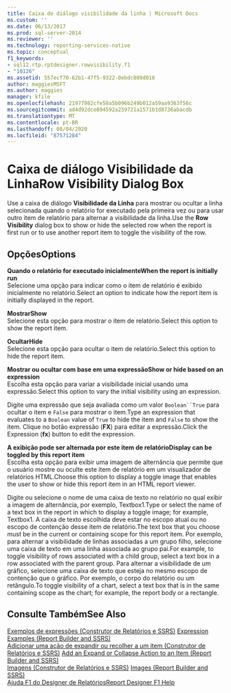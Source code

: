 ```yaml
---
title: Caixa de diálogo visibilidade da linha | Microsoft Docs
ms.custom: ''
ms.date: 06/13/2017
ms.prod: sql-server-2014
ms.reviewer: ''
ms.technology: reporting-services-native
ms.topic: conceptual
f1_keywords:
- sql12.rtp.rptdesigner.rowvisibility.f1
- "10126"
ms.assetid: 557ecf70-62b1-47f5-9322-0ebdc809d018
author: maggiesMSFT
ms.author: maggies
manager: kfile
ms.openlocfilehash: 21977982cfe58a5b096b249b012a59aa9363f56c
ms.sourcegitcommit: ad4d92dce894592a259721a1571b1d8736abacdb
ms.translationtype: MT
ms.contentlocale: pt-BR
ms.lasthandoff: 08/04/2020
ms.locfileid: "87571284"
---
```

# <a name="row-visibility-dialog-box"></a><span data-ttu-id="f482f-102">Caixa de diálogo Visibilidade da Linha</span><span class="sxs-lookup"><span data-stu-id="f482f-102">Row Visibility Dialog Box</span></span>
  <span data-ttu-id="f482f-103">Use a caixa de diálogo **Visibilidade da Linha** para mostrar ou ocultar a linha selecionada quando o relatório for executado pela primeira vez ou para usar outro item de relatório para alternar a visibilidade da linha.</span><span class="sxs-lookup"><span data-stu-id="f482f-103">Use the **Row Visibility** dialog box to show or hide the selected row when the report is first run or to use another report item to toggle the visibility of the row.</span></span>  
  
## <a name="options"></a><span data-ttu-id="f482f-104">Opções</span><span class="sxs-lookup"><span data-stu-id="f482f-104">Options</span></span>  
 <span data-ttu-id="f482f-105">**Quando o relatório for executado inicialmente**</span><span class="sxs-lookup"><span data-stu-id="f482f-105">**When the report is initially run**</span></span>  
 <span data-ttu-id="f482f-106">Selecione uma opção para indicar como o item de relatório é exibido inicialmente no relatório.</span><span class="sxs-lookup"><span data-stu-id="f482f-106">Select an option to indicate how the report item is initially displayed in the report.</span></span>  
  
 <span data-ttu-id="f482f-107">**Mostrar**</span><span class="sxs-lookup"><span data-stu-id="f482f-107">**Show**</span></span>  
 <span data-ttu-id="f482f-108">Selecione esta opção para mostrar o item de relatório.</span><span class="sxs-lookup"><span data-stu-id="f482f-108">Select this option to show the report item.</span></span>  
  
 <span data-ttu-id="f482f-109">**Ocultar**</span><span class="sxs-lookup"><span data-stu-id="f482f-109">**Hide**</span></span>  
 <span data-ttu-id="f482f-110">Selecione esta opção para ocultar o item de relatório.</span><span class="sxs-lookup"><span data-stu-id="f482f-110">Select this option to hide the report item.</span></span>  
  
 <span data-ttu-id="f482f-111">**Mostrar ou ocultar com base em uma expressão**</span><span class="sxs-lookup"><span data-stu-id="f482f-111">**Show or hide based on an expression**</span></span>  
 <span data-ttu-id="f482f-112">Escolha esta opção para variar a visibilidade inicial usando uma expressão.</span><span class="sxs-lookup"><span data-stu-id="f482f-112">Select this option to vary the initial visibility using an expression.</span></span>  
  
 <span data-ttu-id="f482f-113">Digite uma expressão que seja avaliada como um valor `Boolean``True` para ocultar o item e `False` para mostrar o item.</span><span class="sxs-lookup"><span data-stu-id="f482f-113">Type an expression that evaluates to a `Boolean` value of `True` to hide the item and `False` to show the item.</span></span> <span data-ttu-id="f482f-114">Clique no botão expressão (**FX**) para editar a expressão.</span><span class="sxs-lookup"><span data-stu-id="f482f-114">Click the Expression (**fx**) button to edit the expression.</span></span>  
  
 <span data-ttu-id="f482f-115">**A exibição pode ser alternada por este item de relatório**</span><span class="sxs-lookup"><span data-stu-id="f482f-115">**Display can be toggled by this report item**</span></span>  
 <span data-ttu-id="f482f-116">Escolha esta opção para exibir uma imagem de alternância que permite que o usuário mostre ou oculte este item de relatório em um visualizador de relatórios HTML.</span><span class="sxs-lookup"><span data-stu-id="f482f-116">Choose this option to display a toggle image that enables the user to show or hide this report item in an HTML report viewer.</span></span>  
  
 <span data-ttu-id="f482f-117">Digite ou selecione o nome de uma caixa de texto no relatório no qual exibir a imagem de alternância, por exemplo, Textbox1.</span><span class="sxs-lookup"><span data-stu-id="f482f-117">Type or select the name of a text box in the report in which to display a toggle image; for example, Textbox1.</span></span> <span data-ttu-id="f482f-118">A caixa de texto escolhida deve estar no escopo atual ou no escopo de contenção desse item de relatório.</span><span class="sxs-lookup"><span data-stu-id="f482f-118">The text box that you choose must be in the current or containing scope for this report item.</span></span> <span data-ttu-id="f482f-119">Por exemplo, para alternar a visibilidade de linhas associadas a um grupo filho, selecione uma caixa de texto em uma linha associada ao grupo pai.</span><span class="sxs-lookup"><span data-stu-id="f482f-119">For example, to toggle visibility of rows associated with a child group, select a text box in a row associated with the parent group.</span></span> <span data-ttu-id="f482f-120">Para alternar a visibilidade de um gráfico, selecione uma caixa de texto que esteja no mesmo escopo de contenção que o gráfico. Por exemplo, o corpo do relatório ou um retângulo.</span><span class="sxs-lookup"><span data-stu-id="f482f-120">To toggle visibility of a chart, select a text box that is in the same containing scope as the chart; for example, the report body or a rectangle.</span></span>  
  
## <a name="see-also"></a><span data-ttu-id="f482f-121">Consulte Também</span><span class="sxs-lookup"><span data-stu-id="f482f-121">See Also</span></span>  
 <span data-ttu-id="f482f-122">[Exemplos de expressões &#40;Construtor de Relatórios e SSRS&#41;](report-design/expression-examples-report-builder-and-ssrs.md) </span><span class="sxs-lookup"><span data-stu-id="f482f-122">[Expression Examples &#40;Report Builder and SSRS&#41;](report-design/expression-examples-report-builder-and-ssrs.md) </span></span>  
 <span data-ttu-id="f482f-123">[Adicionar uma ação de expandir ou recolher a um item &#40;Construtor de Relatórios e SSRS&#41;](report-design/add-an-expand-or-collapse-action-to-an-item-report-builder-and-ssrs.md) </span><span class="sxs-lookup"><span data-stu-id="f482f-123">[Add an Expand or Collapse Action to an Item &#40;Report Builder and SSRS&#41;](report-design/add-an-expand-or-collapse-action-to-an-item-report-builder-and-ssrs.md) </span></span>  
 <span data-ttu-id="f482f-124">[Imagens &#40;Construtor de Relatórios e SSRS&#41;](report-design/images-report-builder-and-ssrs.md) </span><span class="sxs-lookup"><span data-stu-id="f482f-124">[Images &#40;Report Builder and SSRS&#41;](report-design/images-report-builder-and-ssrs.md) </span></span>  
 [<span data-ttu-id="f482f-125">Ajuda F1 do Designer de Relatórios</span><span class="sxs-lookup"><span data-stu-id="f482f-125">Report Designer F1 Help</span></span>](tools/report-designer-f1-help.md)  
  
  
